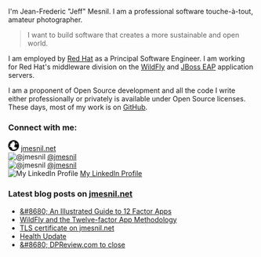 I'm Jean-Frederic "Jeff" Mesnil. I am a professional software touche-à-tout, amateur photographer.

> I want to build software that creates a more sustainable and open world. 

I am employed by [Red Hat](https://www.redhat.com/en) as a Principal Software Engineer. I am working for Red Hat's middleware division on the [WildFly](https://wildfly.org/) and [JBoss EAP](https://www.redhat.com/en/technologies/jboss-middleware/application-platform) application servers.

I am a proponent of Open Source development and all the code I write either professionally or privately is available under Open Source licenses. These days, most of my work is on [GitHub](https://github.com/jmesnil).

### Connect with me:

<div> 
<img alt="jmesnil.net" width="22px" src="https://raw.githubusercontent.com/iconic/open-iconic/master/svg/globe.svg">
<a href="https://jmesnil.net/">jmesnil.net</a>
</div>
<div> 
<img alt="@jmesnil" width="22px" src="https://cdn.jsdelivr.net/npm/simple-icons@v3/icons/mastodon.svg">
<a href="https://mastodon.online/@jmesnil">@jmesnil</a>
</div>
<div> 
<img alt="@jmesnil" width="22px" src="https://cdn.jsdelivr.net/npm/simple-icons@v3/icons/twitter.svg">
<a href="https://twitter.com/jmesnil">@jmesnil</a>
</div>
<div> 
<img alt="My LinkedIn Profile" width="22px" src="https://cdn.jsdelivr.net/npm/simple-icons@v3/icons/linkedin.svg">
<a href="https://www.linkedin.com/in/jeff-mesnil-7896393/)">My LinkedIn Profile</a>
</div>

### Latest blog posts on [jmesnil.net](https://jmesnil.net/)

<!-- BLOG-POST-LIST:START -->
- [&amp;#8680; An Illustrated Guide to 12 Factor Apps](https://www.redhat.com/architect/12-factor-app)
- [WildFly and the Twelve-factor App Methodology](http://jmesnil.net/weblog/2023/09/13/wildfly-12-factor-app/)
- [TLS certificate on jmesnil.net](http://jmesnil.net/weblog/2023/09/13/tls-certificate-on-jmesnil/)
- [Health Update](http://jmesnil.net/weblog/2023/07/03/health-update/)
- [&amp;#8680; DPReview.com to close](https://www.dpreview.com/news/5901145460/dpreview-com-to-close)
<!-- BLOG-POST-LIST:END -->
